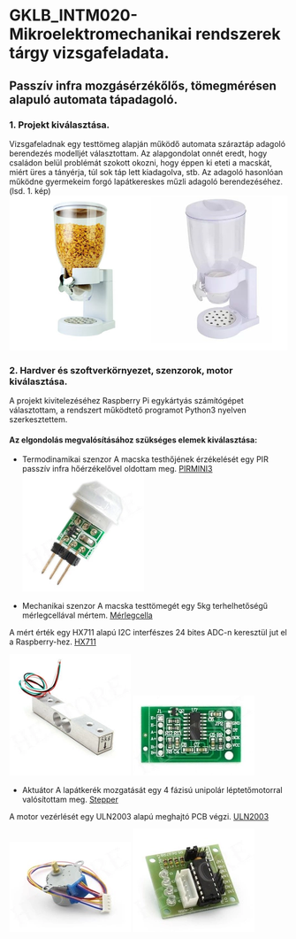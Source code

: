 # GKLB_INTM020-Mikroelektromechanikai rendszerek tárgy vizsgafeladata.
## Passzív infra mozgásérzékőlős, tömegmérésen alapuló automata tápadagoló.

### 1. Projekt kiválasztása.

Vizsgafeladnak egy testtömeg alapján működő automata száraztáp adagoló berendezés modelljét választottam. Az alapgondolat onnét eredt, hogy családon belül problémát szokott okozni, hogy éppen ki eteti a macskát, miért üres a tányérja, túl sok táp lett kiadagolva, stb. Az adagoló hasonlóan működne gyermekeim forgó lapátkereskes műzli adagoló berendezéséhez. (lsd. 1. kép)![Műzliadagoló](https://github.com/vassb76/RSLRCV_MEMS/blob/master/M%C5%B1zliadagol%C3%B3.png "1. kép Műzliadagoló")

### 2. Hardver és szoftverkörnyezet, szenzorok, motor kiválasztása.

A projekt kivitelezéséhez Raspberry Pi egykártyás számítógépet választottam, a rendszert működtető programot Python3 nyelven szerkesztettem.

#### Az elgondolás megvalósításához szükséges elemek kiválasztása:
* Termodinamikai szenzor
A macska testhőjének érzékelését egy PIR passzív infra hőérzékelővel oldottam meg. [PIRMINI3](https://github.com/vassb76/RSLRCV_MEMS/blob/master/PIRMINI-3_EN_10038315.pdf) 
![PIR](https://github.com/vassb76/RSLRCV_MEMS/blob/master/PIRMINI3.jpg)

* Mechanikai szenzor
A macska testtömegét egy 5kg terhelhetőségű mérlegcellával mértem. [Mérlegcella](https://github.com/vassb76/RSLRCV_MEMS/blob/master/datasheet-3133.pdf) 

A mért érték egy HX711 alapú I2C interfészes 24 bites ADC-n keresztül jut el a Raspberry-hez. [HX711](https://github.com/vassb76/RSLRCV_MEMS/blob/master/hx711_english.pdf) 

![Mérleg](https://github.com/vassb76/RSLRCV_MEMS/blob/master/Merleg5kg.jpg)
![HX711](https://github.com/vassb76/RSLRCV_MEMS/blob/master/HX711.jpg)

* Aktuátor
A lapátkerék mozgatását egy 4 fázisú unipolár léptetőmotorral valósítottam meg. [Stepper](https://github.com/vassb76/RSLRCV_MEMS/blob/master/28BYJ-48.pdf) 

A motor vezérlését egy ULN2003 alapú meghajtó PCB végzi. [ULN2003](https://github.com/vassb76/RSLRCV_MEMS/blob/master/ULN2003A-PCB.pdf) 

![Stepper](https://github.com/vassb76/RSLRCV_MEMS/blob/master/Stepper.jpg)
![ULN2003](https://github.com/vassb76/RSLRCV_MEMS/blob/master/ULN2003.jpg)

